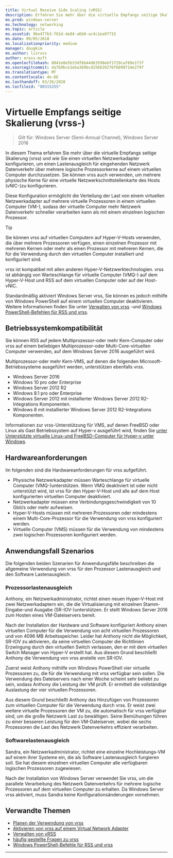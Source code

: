 ```yaml
---
title: Virtual Receive Side Scaling (vRSS)
description: Erfahren Sie mehr über die virtuelle Empfangs seitige Skalierung (vrss) in Windows Server und wie Sie einen virtuellen Netzwerkadapter konfigurieren, um einen Lastenausgleich für eingehenden Netzwerk Datenverkehr über mehrere logische Prozessorkerne auf einem virtuellen Computer durchzusetzen Sie können auch physische Kerne für eine virtuelle Netzwerkschnittstellenkarte (VNIC) des Hosts konfigurieren.
ms.prod: windows-server
ms.technology: networking
ms.topic: article
ms.assetid: 9be477b3-f81d-4e84-a6b0-ac4c1ea97715
ms.date: 09/05/2018
ms.localizationpriority: medium
manager: dougkim
ms.author: lizross
author: eross-msft
ms.openlocfilehash: 8841e0e5b33df6b44d63598ebf1f29caf89e1f3f
ms.sourcegitcommit: da7b9bce1eba369bcd156639276f6899714e279f
ms.translationtype: MT
ms.contentlocale: de-DE
ms.lasthandoff: 03/26/2020
ms.locfileid: "80315255"
---
```

# <a name="virtual-receive-side-scaling-vrss"></a>Virtuelle Empfangs seitige Skalierung \(vrss-\)

>Gilt für: Windows Server (Semi-Annual Channel), Windows Server 2016

In diesem Thema erfahren Sie mehr über die virtuelle Empfangs seitige Skalierung (vrss) und wie Sie einen virtuellen Netzwerkadapter konfigurieren, um einen Lastenausgleich für eingehenden Netzwerk Datenverkehr über mehrere logische Prozessorkerne auf einem virtuellen Computer durchzusetzen. Sie können vrss auch verwenden, um mehrere physische Kerne für eine virtuelle Netzwerkschnittstellenkarte des Hosts \(vNIC-\)zu konfigurieren.

Diese Konfiguration ermöglicht die Verteilung der Last von einem virtuellen Netzwerkadapter auf mehrere virtuelle Prozessoren in einem virtuellen Computer \(VM-\), sodass der virtuelle Computer mehr Netzwerk Datenverkehr schneller verarbeiten kann als mit einem einzelnen logischen Prozessor.

>[!TIP]
>Sie können vrss auf virtuellen Computern auf Hyper\-V-Hosts verwenden, die über mehrere Prozessoren verfügen, einen einzelnen Prozessor mit mehreren Kernen oder mehr als einen Prozessor mit mehreren Kernen, die für die Verwendung durch den virtuellen Computer installiert und konfiguriert sind.

vrss ist kompatibel mit allen anderen Hyper\-V-Netzwerktechnologien. vrss ist abhängig von Warteschlange für virtuelle Computer \(VMQ-\) auf dem Hyper\-V-Host und RSS auf dem virtuellen Computer oder auf der Host-vNIC.

Standardmäßig aktiviert Windows Server vrss, Sie können es jedoch mithilfe von Windows PowerShell auf einem virtuellen Computer deaktivieren. Weitere Informationen finden Sie unter [Verwalten von vrss](vrss-manage.md) -und [Windows PowerShell-Befehlen für RSS und vrss](vrss-wps.md).



## <a name="operating-system-compatibility"></a>Betriebssystemkompatibilität

Sie können RSS auf jedem Multiprozessor-oder mehr Kern-Computer oder vrss auf einem beliebigen Multiprozessor-oder Multi-Core-virtuellen Computer verwenden, auf dem Windows Server 2016 ausgeführt wird.

Multiprozessor-oder mehr Kern-VMS, auf denen die folgenden Microsoft-Betriebssysteme ausgeführt werden, unterstützen ebenfalls vrss.

- Windows Server 2016
- Windows 10 pro oder Enterprise
- Windows Server 2012 R2
- Windows 8.1 pro oder Enterprise
- Windows Server 2012 mit installierter Windows Server 2012 R2-Integrations Komponenten.
- Windows 8 mit installierter Windows Server 2012 R2-Integrations Komponenten.

Informationen zur vrss-Unterstützung für VMS, auf denen FreeBSD oder Linux als Gast Betriebssystem auf Hyper-v ausgeführt wird, finden Sie [unter Unterstützte virtuelle Linux-und FreeBSD-Computer für Hyper-v unter Windows](https://docs.microsoft.com/windows-server/virtualization/hyper-v/Supported-Linux-and-FreeBSD-virtual-machines-for-Hyper-V-on-Windows).
  
## <a name="hardware-requirements"></a>Hardwareanforderungen

Im folgenden sind die Hardwareanforderungen für vrss aufgeführt.
 
- Physische Netzwerkadapter müssen Warteschlange für virtuelle Computer \(VMQ-\)unterstützen. Wenn VMQ deaktiviert ist oder nicht unterstützt wird, ist vrss für den Hyper\-V-Host und alle auf dem Host konfigurierten virtuellen Computer deaktiviert.
- Netzwerkadapter müssen eine Verbindungsgeschwindigkeit von 10 Gbit/s oder mehr aufweisen.
- Hyper\-V-Hosts müssen mit mehreren Prozessoren oder mindestens einem Multi\-Core-Prozessor für die Verwendung von vrss konfiguriert werden.
- Virtuelle Computer \(VMS\) müssen für die Verwendung von mindestens zwei logischen Prozessoren konfiguriert werden.


## <a name="use-case-scenarios"></a>Anwendungsfall Szenarios

Die folgenden beiden Szenarien für Anwendungsfälle beschreiben die allgemeine Verwendung von vrss für den Prozessor Lastenausgleich und den Software Lastenausgleich.

### <a name="processor-load-balancing"></a>Prozessorlastenausgleich
  
Anthony, ein Netzwerkadministrator, richtet einen neuen Hyper-V-Host mit zwei Netzwerkadaptern ein, die die Virtualisierung mit einzelnen Stamm-Eingabe-und Ausgabe \(SR\-IOV-\)unterstützen. Er stellt Windows Server 2016 zum Hosten eines VM-Dateiservers bereit.

Nach der Installation der Hardware und Software konfiguriert Anthony einen virtuellen Computer für die Verwendung von acht virtuellen Prozessoren und von 4096 MB Arbeitsspeicher. Leider hat Anthony nicht die Möglichkeit, SR\-IOV zu aktivieren, da seine virtuellen Computer die Richtlinien Erzwingung durch den virtuellen Switch verlassen, den er mit dem virtuellen Switch Manager von Hyper\-V erstellt hat. Aus diesem Grund beschließt Anthony die Verwendung von vrss anstelle von SR\-IOV.

Zuerst weist Anthony mithilfe von Windows PowerShell vier virtuelle Prozessoren zu, die für die Verwendung mit vrss verfügbar sein sollen. Die Verwendung des Dateiservers nach einer Woche scheint sehr beliebt zu sein, sodass Anthony die Leistung der VM prüft.  Er ermittelt die vollständige Auslastung der vier virtuellen Prozessoren.

Aus diesem Grund beschließt Anthony das Hinzufügen von Prozessoren zum virtuellen Computer für die Verwendung durch vrss.  Er weist zwei weitere virtuelle Prozessoren der VM zu, die automatisch für vrss verfügbar sind, um die große Netzwerk Last zu bewältigen. Seine Bemühungen führen zu einer besseren Leistung für den VM-Dateiserver, wobei die sechs Prozessoren die Last des Netzwerk Datenverkehrs effizient verarbeiten.


### <a name="software-load-balancing"></a>Softwarelastenausgleich

Sandra, ein Netzwerkadministrator, richtet eine einzelne Hochleistungs-VM auf einem ihrer Systeme ein, die als Software Lastenausgleich fungieren soll. Sie hat diesem einzelnen virtuellen Computer alle verfügbaren logischen Prozessoren zugewiesen.

Nach der Installation von Windows Server verwendet Sie vrss, um die parallele Verarbeitung des Netzwerk Datenverkehrs für mehrere logische Prozessoren auf dem virtuellen Computer zu erhalten. Da Windows Server vrss aktiviert, muss Sandra keine Konfigurationsänderungen vornehmen.


## <a name="related-topics"></a>Verwandte Themen

- [Planen der Verwendung von vrss](vrss-plan.md)
- [Aktivieren von vrss auf einem Virtual Network Adapter](vrss-enable.md)
- [Verwalten von vRSS](vrss-manage.md)
- [häufig gestellte Fragen zu vrss](vrss-faq.md)
- [Windows PowerShell-Befehle für RSS und vrss](vrss-wps.md)

---
